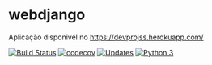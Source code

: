 # webdjango
Aplicação disponivél no https://devprojss.herokuapp.com/

[![Build Status](https://travis-ci.com/Jaquelinesa82/webdjango.svg?branch=main)](https://travis-ci.com/Jaquelinesa82/webdjango)
[![codecov](https://codecov.io/gh/Jaquelinesa82/webdjango/branch/main/graph/badge.svg?token=I3PNQ3V4GX)](https://codecov.io/gh/Jaquelinesa82/webdjango)
[![Updates](https://pyup.io/repos/github/Jaquelinesa82/webdjango/shield.svg)](https://pyup.io/repos/github/Jaquelinesa82/webdjango/)
[![Python 3](https://pyup.io/repos/github/Jaquelinesa82/webdjango/python-3-shield.svg)](https://pyup.io/repos/github/Jaquelinesa82/webdjango/)